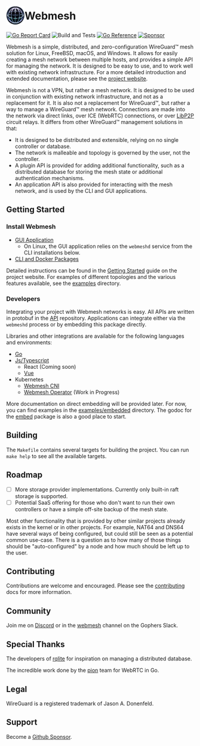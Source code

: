 <h1 style="text-align: left"><img align="center" height="50" src="img/webmesh.png" style="margin-top: -7px;">Webmesh</h1>

[![Go Report Card](https://goreportcard.com/badge/github.com/webmeshproj/webmesh)](https://goreportcard.com/report/github.com/webmeshproj/webmesh)
![Build and Tests](https://github.com/webmeshproj/webmesh/actions/workflows/ci.yaml/badge.svg)
[![Go Reference](https://pkg.go.dev/badge/github.com/webmeshproj/webmesh.svg)](https://pkg.go.dev/github.com/webmeshproj/webmesh)
[![Sponsor](https://img.shields.io/static/v1?label=Sponsor&message=%E2%9D%A4&logo=GitHub&color=%23fe8e86)](https://github.com/sponsors/webmeshproj)

Webmesh is a simple, distributed, and zero-configuration WireGuard™ mesh solution for Linux, FreeBSD, macOS, and Windows.
It allows for easily creating a mesh network between multiple hosts, and provides a simple API for managing the network.
It is designed to be easy to use, and to work well with existing network infrastructure.
For a more detailed introduction and extended documentation, please see the [project website](https://webmeshproj.github.io).

Webmesh is not a VPN, but rather a mesh network.
It is designed to be used in conjunction with existing network infrastructure, and not as a replacement for it.
It is also not a replacement for WireGuard™, but rather a way to manage a WireGuard™ mesh network.
Connections are made into the network via direct links, over ICE (WebRTC) connections, or over [LibP2P](https://libp2p.io/) circuit relays.
It differs from other WireGuard™ management solutions in that:

- It is designed to be distributed and extensible, relying on no single controller or database.
- The network is malleable and topology is governed by the user, not the controller.
- A plugin API is provided for adding additional functionality, such as a distributed database for storing the mesh state or additional authentication mechanisms.
- An application API is also provided for interacting with the mesh network, and is used by the CLI and GUI applications.

## Getting Started

### Install Webmesh

- [GUI Application](https://github.com/webmeshproj/webmesh-app#installation)
  - On Linux, the GUI application relies on the `webmeshd` service from the CLI installations below.
- [CLI and Docker Packages](https://webmeshproj.github.io/documentation/installation-instructions)

Detailed instructions can be found in the [Getting Started](https://webmeshproj.github.io/documentation/getting-started/) guide on the project website.
For examples of different topologies and the various features available, see the [examples](examples/) directory.

### Developers

Integrating your project with Webmesh networks is easy.
All APIs are written in protobuf in the [API](https://github.com/webmeshproj/api) repository.
Applications can integrate either via the `webmeshd` process or by embedding this package directly.

Libraries and other integrations are available for the following languages and environments:

- [Go](https://pkg.go.dev/github.com/webmeshproj/api/go/v1)
- [Js/Typescript](https://webmeshproj.github.io/api/)
  - React (Coming soon)
  - [Vue](https://webmeshproj.github.io/webmesh-vue/)
- Kubernetes
  - [Webmesh CNI](https://github.com/webmeshproj/webmesh-cni)
  - [Webmesh Operator](https://github.com/webmeshproj/operator) (Work in Progress)

More documentation on direct embedding will be provided later.
For now, you can find examples in the [examples/embedded](examples/embedded) directory.
The godoc for the [embed](https://pkg.go.dev/github.com/webmeshproj/webmesh/pkg/embed) package is also a good place to start.

## Building

The `Makefile` contains several targets for building the project.
You can run `make help` to see all the available targets.

## Roadmap

- [ ] More storage provider implementations. Currently only built-in raft storage is supported.
- [ ] Potential SaaS offering for those who don't want to run their own controllers or have a simple off-site backup of the mesh state.

Most other functionality that is provided by other similar projects already exists in the kernel or in other projects.
For example, NAT64 and DNS64 have several ways of being configured, but could still be seen as a potential common use-case.
There is a question as to how many of those things should be "auto-configured" by a node and how much should be left up to the user.

## Contributing

Contributions are welcome and encouraged.
Please see the [contributing](CONTRIBUTING.md) docs for more information.

## Community

Join me on [Discord](https://discord.gg/vpkFjGuwYC) or in the [webmesh](https://gophers.slack.com/archives/C05L44ZFG80) channel on the Gophers Slack.

## Special Thanks

The developers of [rqlite](https://github.com/rqlite/rqlite) for inspiration on managing a distributed database.

The incredible work done by the [pion](https://github.com/pion/webrtc) team for WebRTC in Go.

## Legal

WireGuard is a registered trademark of Jason A. Donenfeld.

## Support

Become a [Github Sponsor](https://github.com/sponsors/webmeshproj).

